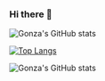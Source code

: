 ### Hi there 👋

<!--
**pargon/pargon** is a ✨ _special_ ✨ repository because its `README.md` (this file) appears on your GitHub profile.

Here are some ideas to get you started:

- 🔭 I’m currently working on ...
- 🌱 I’m currently learning ...
- 👯 I’m looking to collaborate on ...
- 🤔 I’m looking for help with ...
- 💬 Ask me about ...
- 📫 How to reach me: ...
- 😄 Pronouns: ...
- ⚡ Fun fact: ...
-->

![Gonza's GitHub stats](https://github-readme-stats.vercel.app/api?username=pargon&show_icons=true&theme=radical)

[![Top Langs](https://github-readme-stats.vercel.app/api/top-langs/?username=pargon&layout=compact)](https://github.com/pargon/github-readme-stats)

![Gonza's GitHub stats](https://github-readme-stats.vercel.app/api?username=pargon&show_icons=true)
